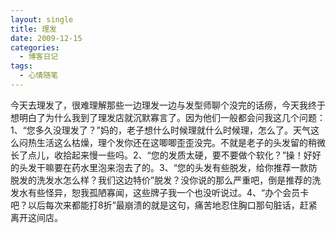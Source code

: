 ```yaml
---
layout: single
title: 理发
date: 2009-12-15
categories:
  - 博客日记
tags:
  - 心情随笔
---
```


今天去理发了，很难理解那些一边理发一边与发型师聊个没完的话痨，今天我终于想明白了为什么我到了理发店就沉默寡言了。因为他们一般都会问我这几个问题：1、“您多久没理发了？”妈的，老子想什么时候理就什么时候理，怎么了。天气这么闷热生活这么枯燥，理个发你还在这唧唧歪歪没完。不就是老子的头发留的稍微长了点儿，收拾起来慢一些吗。2、“您的发质太硬，要不要做个软化？”操！好好的头发干嘛要在药水里泡来泡去了的。3、“您的头发有些脱发，给你推荐一款防脱发的洗发水怎么样？我们这边特价”脱发？没你说的那么严重吧，倒是推荐的洗发水有些怪异，恕我孤陋寡闻，这些牌子我一个也没听说过。4、“办个会员卡吧？以后每次来都能打8折”最崩溃的就是这句，痛苦地忍住胸口那句脏话，赶紧离开这间店。
